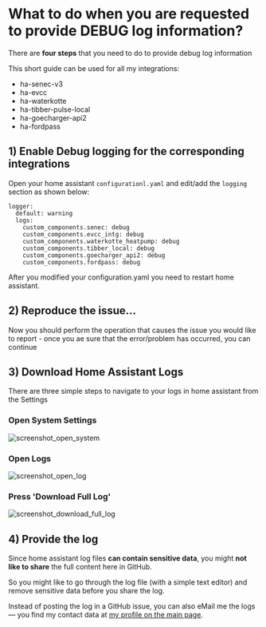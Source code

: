 # What to do when you are requested to provide DEBUG log information?

There are __four steps__ that you need to do to provide debug log information 

This short guide can be used for all my integrations:
- ha-senec-v3
- ha-evcc
- ha-waterkotte
- ha-tibber-pulse-local
- ha-goecharger-api2
- ha-fordpass

## 1) Enable Debug logging for the corresponding integrations

Open your home assistant `configurationl.yaml` and edit/add the `logging` section as shown below:

```
logger:
  default: warning
  logs:
    custom_components.senec: debug
    custom_components.evcc_intg: debug
    custom_components.waterkotte_heatpump: debug
    custom_components.tibber_local: debug
    custom_components.goecharger_api2: debug
    custom_components.fordpass: debug
```

After you modified your configuration.yaml you need to restart home assistant. 

## 2) Reproduce the issue... 

Now you should perform the operation that causes the issue you would like to report - once you ae sure that the error/problem has occurred, you can continue

## 3) Download Home Assistant Logs

There are three simple steps to navigate to your logs in home assistant from the Settings

### Open System Settings
![screenshot_open_system](../images/logs001.png)

### Open Logs
![screenshot_open_log](../images/logs002.png)

### Press 'Download Full Log'
![screenshot_download_full_log](../images/logs003.png)

## 4) Provide the log
Since home assistant log files __can contain sensitive data__, you might __not like to share__ the full content here in GitHub.

So you might like to go through the log file (with a simple text editor) and remove sensitive data before you share the log.

Instead of posting the log in a GitHub issue, you can also eMail me the logs — you find my contact data at [my profile on the main page](https://github.com/marq24).
